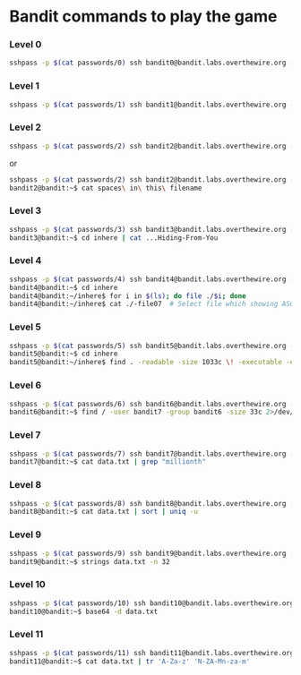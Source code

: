 # Bandit commands to play the game

### Level 0
```bash
sshpass -p $(cat passwords/0) ssh bandit0@bandit.labs.overthewire.org -p 2220 cat readme 
```

### Level 1
```bash
sshpass -p $(cat passwords/1) ssh bandit1@bandit.labs.overthewire.org -p 2220 cat ./-
```

### Level 2
```bash
sshpass -p $(cat passwords/2) ssh bandit2@bandit.labs.overthewire.org -p 2220 cat "spaces\ in\ this\ filename"
``` 

or

```bash
sshpass -p $(cat passwords/2) ssh bandit2@bandit.labs.overthewire.org -p 2220 
bandit2@bandit:~$ cat spaces\ in\ this\ filename
``` 

### Level 3
```bash
sshpass -p $(cat passwords/3) ssh bandit3@bandit.labs.overthewire.org -p 2220 
bandit3@bandit:~$ cd inhere | cat ...Hiding-From-You
```

### Level 4
```bash
sshpass -p $(cat passwords/4) ssh bandit4@bandit.labs.overthewire.org -p 2220 
bandit4@bandit:~$ cd inhere
bandit4@bandit:~/inhere$ for i in $(ls); do file ./$i; done
bandit4@bandit:~/inhere$ cat ./-file07  # Select file which showing ASCII text
```

### Level 5
```bash
sshpass -p $(cat passwords/5) ssh bandit5@bandit.labs.overthewire.org -p 2220 
bandit5@bandit:~$ cd inhere
bandit5@bandit:~/inhere$ find . -readable -size 1033c \! -executable -exec cat {} \;
```

### Level 6
```bash
sshpass -p $(cat passwords/6) ssh bandit6@bandit.labs.overthewire.org -p 2220 
bandit6@bandit:~$ find / -user bandit7 -group bandit6 -size 33c 2>/dev/null -exec cat {} \;
```

### Level 7
```bash
sshpass -p $(cat passwords/7) ssh bandit7@bandit.labs.overthewire.org -p 2220 
bandit7@bandit:~$ cat data.txt | grep "millionth"
```

### Level 8
```bash
sshpass -p $(cat passwords/8) ssh bandit8@bandit.labs.overthewire.org -p 2220 
bandit8@bandit:~$ cat data.txt | sort | uniq -u
```

### Level 9
```bash
sshpass -p $(cat passwords/9) ssh bandit9@bandit.labs.overthewire.org -p 2220
bandit9@bandit:~$ strings data.txt -n 32
```

### Level 10
```bash
sshpass -p $(cat passwords/10) ssh bandit10@bandit.labs.overthewire.org -p 2220
bandit10@bandit:~$ base64 -d data.txt
```

### Level 11
```bash
sshpass -p $(cat passwords/11) ssh bandit11@bandit.labs.overthewire.org -p 2220
bandit11@bandit:~$ cat data.txt | tr 'A-Za-z' 'N-ZA-Mn-za-m'
```
